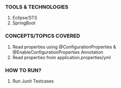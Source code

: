 ### TOOLS & TECHNOLOGIES
  1. Eclipse/STS
  2. SpringBoot

### CONCEPTS/TOPICS COVERED
  1. Read properties using @ConfigurationProperties & @EnableConfigurationProperties Annotation
  2. Read properties from application.properties/yml

### HOW TO RUN?
1. Run Junit Testcases
